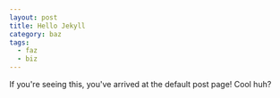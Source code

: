 ```yaml
---
layout: post
title: Hello Jekyll
category: baz
tags:
  - faz
  - biz
---
```


If you're seeing this, you've arrived at the default post page!
Cool huh?
